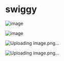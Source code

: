 # swiggy


![image](https://github.com/Akashpandey1507/swiggy/assets/124170332/41b3e41e-23af-458d-8f4c-2cbe56967c58)


![image](https://github.com/Akashpandey1507/swiggy/assets/124170332/4f43d27d-c34b-493f-9612-874ba41efd3d)


![Uploading image.png…]()


![Uploading image.png…]()
